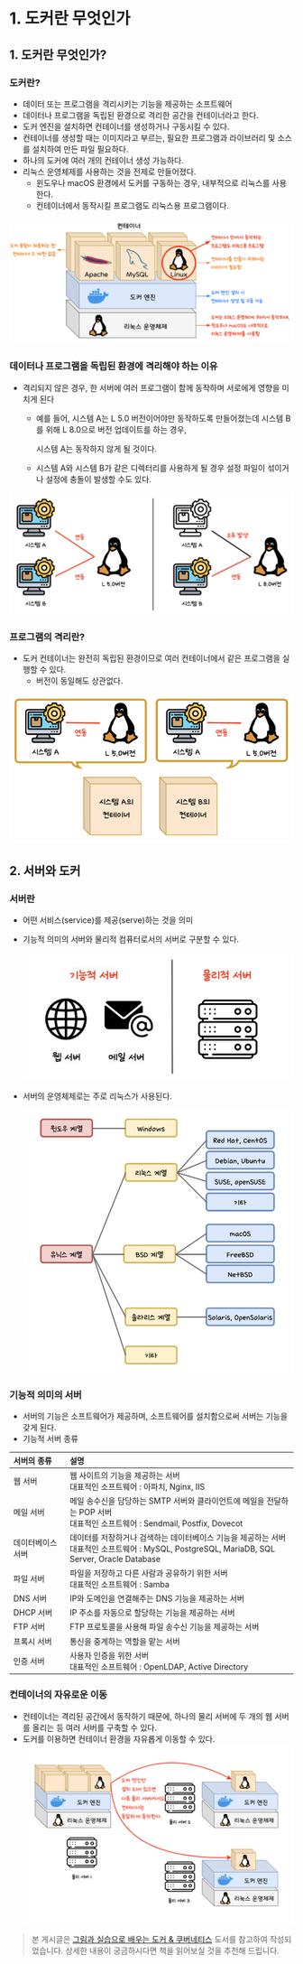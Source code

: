 # 1. 도커란 무엇인가
## 1. 도커란 무엇인가?

### 도커란?

- 데이터 또는 프로그램을 격리시키는 기능을 제공하는 소프트웨어
- 데이터나 프로그램을 독립된 환경으로 격리한 공간을 컨테이너라고 한다.
- 도커 엔진을 설치하면 컨테이너를 생성하거나 구동시킬 수 있다.
- 컨테이너를 생성할 때는 이미지라고 부르는, 필요한 프로그램과 라이브러리 및 소스를 설치하여 만든 파일 필요하다.
- 하나의 도커에 여러 개의 컨테이너 생성 가능하다.
- 리눅스 운영체제를 사용하는 것을 전제로 만들어졌다.
    - 윈도우나 macOS 환경에서 도커를 구동하는 경우, 내부적으로 리눅스를 사용한다.
    - 컨테이너에서 동작시킬 프로그램도 리눅스용 프로그램이다.

![](../.vuepress/public/images/docker&k8s/01-01.png)

### 데이터나 프로그램을 독립된 환경에 격리해야 하는 이유

- 격리되지 않은 경우, 한 서버에 여러 프로그램이 함께 동작하며 서로에게 영향을 미치게 된다
    - 예를 들어, 시스템 A는 L 5.0 버전이어야만 동작하도록 만들어졌는데 시스템 B를 위해 L 8.0으로 버전 업데이트를 하는 경우,

      시스템 A는 동작하지 않게 될 것이다.

    - 시스템 A와 시스템 B가 같은 디렉터리를 사용하게 될 경우 설정 파일이 섞이거나 설정에 충돌이 발생할 수도 있다.

![](../.vuepress/public/images/docker&k8s/01-02.png)

### 프로그램의 격리란?

- 도커 컨테이너는 완전히 독립된 환경이므로 여러 컨테이너에서 같은 프로그램을 실행할 수 있다.
    - 버전이 동일해도 상관없다.

![](../.vuepress/public/images/docker&k8s/01-03.png)

## 2. 서버와 도커

### 서버란

- 어떤 서비스(service)를 제공(serve)하는 것을 의미
- 기능적 의미의 서버와 물리적 컴퓨터로서의 서버로 구분할 수 있다.

  ![](../.vuepress/public/images/docker&k8s/01-04.png)

- 서버의 운영체제로는 주로 리눅스가 사용된다.

  ![](../.vuepress/public/images/docker&k8s/01-05.png)

### 기능적 의미의 서버

- 서버의 기능은 소프트웨어가 제공하며, 소프트웨어를 설치함으로써 서버는 기능을 갖게 된다.
- 기능적 서버 종류

| 서버의 종류    | 설명                                                                                                          |
|:----------|:------------------------------------------------------------------------------------------------------------|
| 웹 서버      | 웹 사이트의 기능을 제공하는 서버<br/>대표적인 소프트웨어 : 아파치, Nginx, IIS                                                         |
| 메일 서버     | 메일 송수신을 담당하는 SMTP 서버와 클라이언트에 메일을 전달하는 POP 서버<br/>대표적인 소프트웨어 : Sendmail, Postfix, Dovecot                    |
| 데이터베이스 서버 | 데이터를 저장하거나 검색하는 데이터베이스 기능을 제공하는 서버<br/>대표적인 소프트웨어 : MySQL, PostgreSQL, MariaDB, SQL Server, Oracle Database |
| 파일 서버     | 파일을 저장하고 다른 사람과 공유하기 위한 서버<br/>대표적인 소프트웨어 : Samba                                                           |
| DNS 서버    | IP와 도메인을 연결해주는 DNS 기능을 제공하는 서버                                                                              |
| DHCP 서버   | IP 주소를 자동으로 할당하는 기능을 제공하는 서버                                                                                |
| FTP 서버    | FTP 프로토콜을 사용해 파일 송수신 기능을 제공하는 서버                                                                            |
| 프록시 서버    | 통신을 중계하는 역할을 맡는 서버                                                                                          |
| 인증 서버     | 사용자 인증을 위한 서버 <br/>대표적인 소프트웨어 : OpenLDAP, Active Directory                                                  |

### 컨테이너의 자유로운 이동

- 컨테이너는 격리된 공간에서 동작하기 때문에, 하나의 물리 서버에 두 개의 웹 서버를 올리는 등 여러 서버를 구축할 수 있다.
- 도커를 이용하면 컨테이너 환경을 자유롭게 이동할 수 있다.
  ![](../.vuepress/public/images/docker&k8s/01-06.png)

> 본 게시글은 [그림과 실습으로 배우는 도커 & 쿠버네티스](https://product.kyobobook.co.kr/detail/S000001766500) 도서를 참고하여 작성되었습니다.
> 상세한 내용이 궁금하시다면 책을 읽어보실 것을 추천해 드립니다.